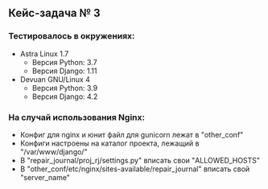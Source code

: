 ## Кейс-задача № 3 ##

### Тестировалось в окружениях: ###
* Astra Linux 1.7
  * Версия Python: 3.7
  * Версия Django: 1.11
* Devuan GNU/Linux 4
  * Версия Python: 3.9
  * Версия Django: 4.2

### На случай использования Nginx: ###
* Конфиг для nginx и юнит файл для gunicorn лежат в "other_conf"
* Конфиги настроены на каталог проекта, лежащий в "/var/www/django/"
* В "repair_journal/proj_rj/settings.py" вписать свои "ALLOWED_HOSTS"
* В "other_conf/etc/nginx/sites-available/repair_journal" вписать свой "server_name"
